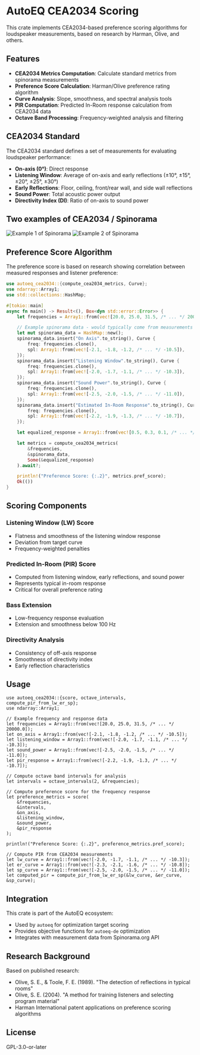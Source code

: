 <!-- markdownlint-disable-file MD013 -->

# AutoEQ CEA2034 Scoring

This crate implements CEA2034-based preference scoring algorithms for loudspeaker measurements, based on research by Harman, Olive, and others.

## Features

- **CEA2034 Metrics Computation**: Calculate standard metrics from spinorama measurements
- **Preference Score Calculation**: Harman/Olive preference rating algorithm
- **Curve Analysis**: Slope, smoothness, and spectral analysis tools
- **PIR Computation**: Predicted In-Room response calculation from CEA2034 data
- **Octave Band Processing**: Frequency-weighted analysis and filtering

## CEA2034 Standard

The CEA2034 standard defines a set of measurements for evaluating loudspeaker performance:

- **On-axis (0°)**: Direct response
- **Listening Window**: Average of on-axis and early reflections (±10°, ±15°, ±20°, ±25°, ±30°)
- **Early Reflections**: Floor, ceiling, front/rear wall, and side wall reflections
- **Sound Power**: Total acoustic power output
- **Directivity Index (DI)**: Ratio of on-axis to sound power

## Two examples of CEA2034 / Spinorama

![Example 1 of Spinorama](https://www.spinorama.org/speakers/Audiovector%20M1%20Super/Misc/misc-ageve/CEA2034.webp)
![Example 2 of Spinorama](https://www.spinorama.org/speakers/MoFi%20SourcePoint%20V10%20Master%20Edition/ErinsAudioCorner/eac/CEA2034.webp)

## Preference Score Algorithm

The preference score is based on research showing correlation between measured responses and listener preference:

```rust
use autoeq_cea2034::{compute_cea2034_metrics, Curve};
use ndarray::Array1;
use std::collections::HashMap;

#[tokio::main]
async fn main() -> Result<(), Box<dyn std::error::Error>> {
    let frequencies = Array1::from(vec![20.0, 25.0, 31.5, /* ... */ 20000.0]);

    // Example spinorama data - would typically come from measurements
    let mut spinorama_data = HashMap::new();
    spinorama_data.insert("On Axis".to_string(), Curve {
        freq: frequencies.clone(),
        spl: Array1::from(vec![-2.1, -1.8, -1.2, /* ... */ -10.5]),
    });
    spinorama_data.insert("Listening Window".to_string(), Curve {
        freq: frequencies.clone(),
        spl: Array1::from(vec![-2.0, -1.7, -1.1, /* ... */ -10.3]),
    });
    spinorama_data.insert("Sound Power".to_string(), Curve {
        freq: frequencies.clone(),
        spl: Array1::from(vec![-2.5, -2.0, -1.5, /* ... */ -11.0]),
    });
    spinorama_data.insert("Estimated In-Room Response".to_string(), Curve {
        freq: frequencies.clone(),
        spl: Array1::from(vec![-2.2, -1.9, -1.3, /* ... */ -10.7]),
    });

    let equalized_response = Array1::from(vec![0.5, 0.3, 0.1, /* ... */ -1.0]);

    let metrics = compute_cea2034_metrics(
        &frequencies,
        &spinorama_data,
        Some(&equalized_response)
    ).await?;

    println!("Preference Score: {:.2}", metrics.pref_score);
    Ok(())
}
```

## Scoring Components

### Listening Window (LW) Score

- Flatness and smoothness of the listening window response
- Deviation from target curve
- Frequency-weighted penalties

### Predicted In-Room (PIR) Score

- Computed from listening window, early reflections, and sound power
- Represents typical in-room response
- Critical for overall preference rating

### Bass Extension

- Low-frequency response evaluation
- Extension and smoothness below 100 Hz

### Directivity Analysis

- Consistency of off-axis response
- Smoothness of directivity index
- Early reflection characteristics

## Usage

```rust,no_run
use autoeq_cea2034::{score, octave_intervals, compute_pir_from_lw_er_sp};
use ndarray::Array1;

// Example frequency and response data
let frequencies = Array1::from(vec![20.0, 25.0, 31.5, /* ... */ 20000.0]);
let on_axis = Array1::from(vec![-2.1, -1.8, -1.2, /* ... */ -10.5]);
let listening_window = Array1::from(vec![-2.0, -1.7, -1.1, /* ... */ -10.3]);
let sound_power = Array1::from(vec![-2.5, -2.0, -1.5, /* ... */ -11.0]);
let pir_response = Array1::from(vec![-2.2, -1.9, -1.3, /* ... */ -10.7]);

// Compute octave band intervals for analysis
let intervals = octave_intervals(2, &frequencies);

// Compute preference score for the frequency response
let preference_metrics = score(
    &frequencies,
    &intervals,
    &on_axis,
    &listening_window,
    &sound_power,
    &pir_response
);

println!("Preference Score: {:.2}", preference_metrics.pref_score);

// Compute PIR from CEA2034 measurements
let lw_curve = Array1::from(vec![-2.0, -1.7, -1.1, /* ... */ -10.3]);
let er_curve = Array1::from(vec![-2.3, -2.1, -1.6, /* ... */ -10.8]);
let sp_curve = Array1::from(vec![-2.5, -2.0, -1.5, /* ... */ -11.0]);
let computed_pir = compute_pir_from_lw_er_sp(&lw_curve, &er_curve, &sp_curve);
```

## Integration

This crate is part of the AutoEQ ecosystem:

- Used by `autoeq` for optimization target scoring
- Provides objective functions for `autoeq-de` optimization
- Integrates with measurement data from Spinorama.org API

## Research Background

Based on published research:

- Olive, S. E., & Toole, F. E. (1989). "The detection of reflections in typical rooms"
- Olive, S. E. (2004). "A method for training listeners and selecting program material"
- Harman International patent applications on preference scoring algorithms

## License

GPL-3.0-or-later
